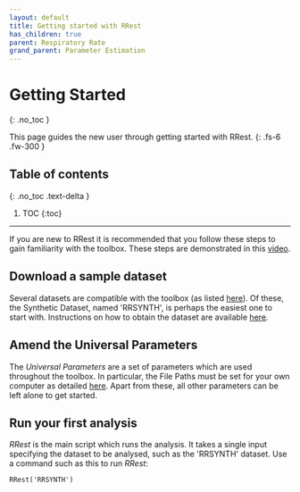 ```yaml
---
layout: default
title: Getting started with RRest
has_children: true
parent: Respiratory Rate
grand_parent: Parameter Estimation
---
```


# Getting Started
{: .no_toc }

This page guides the new user through getting started with RRest.
{: .fs-6 .fw-300 }


## Table of contents
{: .no_toc .text-delta }

1. TOC
{:toc}

---

If you are new to RRest it is recommended that you follow these steps to gain familiarity with the toolbox. These steps are demonstrated in this [video](https://youtu.be/J4ZG3QntTI8).

## Download a sample dataset
Several datasets are compatible with the toolbox (as listed [here](http://peterhcharlton.github.io/RRest/datasets.html)). Of these, the Synthetic Dataset, named 'RRSYNTH', is perhaps the easiest one to start with. Instructions on how to obtain the dataset are available [here](http://peterhcharlton.github.io/RRest/synthetic_dataset.html).

## Amend the Universal Parameters
The _Universal Parameters_ are a set of parameters which are used throughout the toolbox. In particular, the File Paths must be set for your own computer as detailed [here](https://github.com/peterhcharlton/RRest/wiki/Universal-Parameters). Apart from these, all other parameters can be left alone to get started.

## Run your first analysis
_RRest_ is the main script which runs the analysis. It takes a single input specifying the dataset to be analysed, such as the 'RRSYNTH' dataset. Use a command such as this to run _RRest_:

`RRest('RRSYNTH')`
